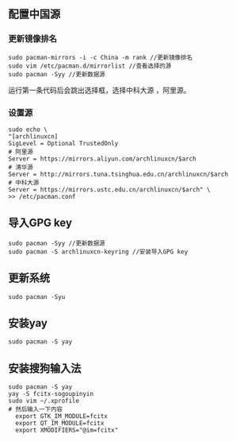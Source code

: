 ## 配置中国源

### 更新镜像排名

```shell
sudo pacman-mirrors -i -c China -m rank //更新镜像排名
sudo vim /etc/pacman.d/mirrorlist //查看选择的源
sudo pacman -Syy //更新数据源
```

运行第一条代码后会跳出选择框，选择中科大源 ，阿里源。

### 设置源

```shell
sudo echo \
"[archlinuxcn] 
SigLevel = Optional TrustedOnly
# 阿里源      
Server = https://mirrors.aliyun.com/archlinuxcn/$arch
# 清华源
Server = http://mirrors.tuna.tsinghua.edu.cn/archlinuxcn/$arch
# 中科大源
Server = https://mirrors.ustc.edu.cn/archlinuxcn/$arch" \
>> /etc/pacman.conf
```

## 导入GPG key

```shell
sudo pacman -Syy //更新数据源
sudo pacman -S archlinuxcn-keyring //安装导入GPG key
```

## 更新系统

```shell
sudo pacman -Syu
```

## 安装yay

```shell
sudo pacman -S yay
```

## 安装搜狗输入法

```shell
sudo pacman -S yay
yay -S fcitx-sogoupinyin
sudo vim ~/.xprofile
# 然后输入一下内容
  export GTK_IM_MODULE=fcitx
  export QT_IM_MODULE=fcitx
  export XMODIFIERS="@im=fcitx"
```